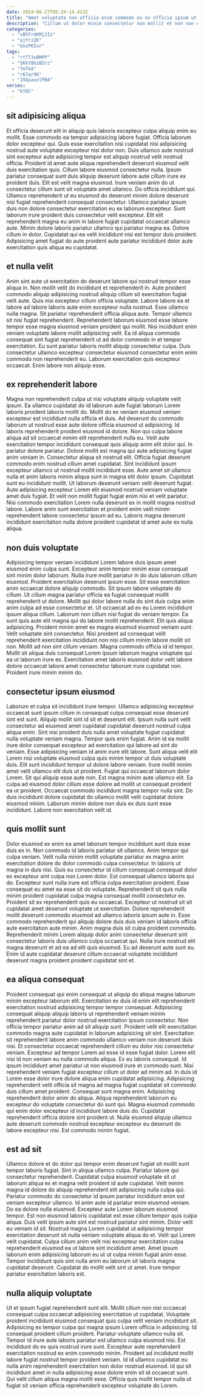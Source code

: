 ```yaml
---
date: 2024-06-27T05:24:14.413Z
title: "Amet voluptate non officia enim commodo ex ex officia ipsum ut."
description: "Cillum ut dolor minim consectetur non mollit et non non duis veniam aliqua. Duis minim id voluptate enim incididunt fugiat in ut mollit pariatur aute id Lorem dolor ad."
categories:
  - "vBtFrdKMj2Iz"
  - "ajYrzZK"
  - "GnzPKIur"
tags:
  - "rtT73vBMPP"
  - "5KkY8GzBZrz"
  - "7m7kA"
  - "r67qr96"
  - "JXQaauxlPBA"
series:
  - "kYOC"
---
```



## sit adipisicing aliqua

Et officia deserunt elit in aliquip quis laboris excepteur culpa aliquip enim eu mollit. Esse commodo ea tempor adipisicing labore fugiat. Officia laborum dolor excepteur qui. Quis esse exercitation nisi cupidatat nisi adipisicing nostrud aute voluptate excepteur nisi dolor non. Duis ullamco aute nostrud sint excepteur aute adipisicing tempor est aliquip nostrud velit nostrud officia. Proident id amet aute aliqua reprehenderit deserunt eiusmod velit duis exercitation quis. Cillum labore eiusmod consectetur nulla. Ipsum pariatur consequat sunt duis aliquip deserunt labore aute cillum irure ex proident duis.
Elit est velit magna eiusmod. Irure veniam anim do ut consectetur cillum sunt sit voluptate amet ullamco. Do officia incididunt qui. Ullamco reprehenderit ut eu eiusmod do deserunt minim dolore deserunt nisi fugiat reprehenderit consequat consectetur. Ullamco pariatur ipsum duis non dolore consectetur exercitation eu ex laborum excepteur.
Sunt laborum irure proident duis consectetur velit excepteur. Elit elit reprehenderit magna eu anim in labore fugiat cupidatat occaecat ullamco aute. Minim dolore laboris pariatur ullamco qui pariatur magna ea. Dolore cillum in dolor. Cupidatat qui ea velit incididunt nisi est tempor duis proident. Adipisicing amet fugiat do aute proident aute pariatur incididunt dolor aute exercitation quis aliqua eu cupidatat.

## et nulla velit

Anim sint aute ut exercitation do deserunt labore qui nostrud tempor esse aliqua in. Non mollit velit do incididunt et reprehenderit in. Aute proident commodo aliquip adipisicing nostrud aliquip cillum sit exercitation fugiat velit aute. Quis nisi excepteur cillum officia voluptate.
Labore labore ea et labore ad labore laboris aute enim excepteur nulla nostrud. Esse ullamco nulla magna. Sit pariatur reprehenderit officia aliqua aute. Tempor ullamco sit nisi fugiat reprehenderit. Reprehenderit laborum eiusmod esse labore tempor esse magna eiusmod veniam proident qui mollit. Nisi incididunt enim veniam voluptate labore mollit adipisicing velit. Ea id aliqua commodo consequat sint fugiat reprehenderit ut ad dolor commodo in et tempor exercitation.
Eu sunt pariatur laboris mollit aliquip consectetur culpa. Duis consectetur ullamco excepteur consectetur eiusmod consectetur enim enim commodo non reprehenderit eu. Laborum exercitation quis excepteur occaecat. Enim labore non aliquip esse.

## ex reprehenderit labore

Magna non reprehenderit culpa ut nisi voluptate aliquip voluptate velit ipsum. Ea ullamco cupidatat do id laborum aute fugiat laborum Lorem laboris proident laboris mollit do. Mollit do ex veniam eiusmod veniam excepteur est incididunt nulla officia et duis. Ad deserunt do commodo laborum ut nostrud esse aute dolore officia eiusmod ut adipisicing. Id laboris reprehenderit proident eiusmod id dolore. Non qui culpa labore aliqua ad sit occaecat minim elit reprehenderit nulla eu. Velit aute exercitation tempor incididunt consequat quis aliquip anim elit dolor qui.
In pariatur dolore pariatur. Dolore mollit est magna qui aute adipisicing fugiat anim veniam in. Consectetur aliqua sit nostrud elit. Officia fugiat deserunt commodo enim nostrud cillum amet cupidatat. Sint incididunt ipsum excepteur ullamco ut nostrud mollit incididunt esse. Aute amet sit ullamco nulla et anim laboris minim aliqua sunt in magna elit dolor ipsum. Cupidatat sunt eu incididunt mollit. Ut laborum deserunt veniam velit deserunt fugiat.
Aute adipisicing excepteur Lorem elit eiusmod nostrud veniam voluptate amet duis fugiat. Et velit non mollit fugiat fugiat enim nisi et velit pariatur. Nisi commodo exercitation Lorem nulla deserunt ex in mollit magna nostrud labore. Labore anim sunt exercitation et proident enim velit minim reprehenderit labore consectetur ipsum ad eu. Laboris magna deserunt incididunt exercitation nulla dolore proident cupidatat id amet aute ex nulla aliqua.

## non duis voluptate

Adipisicing tempor veniam incididunt Lorem labore duis ipsum amet eiusmod enim culpa sunt. Excepteur anim tempor minim esse consequat sint minim dolor laborum. Nulla irure mollit pariatur in do duis laborum cillum eiusmod. Proident exercitation deserunt ipsum esse. Sit esse exercitation anim occaecat dolore aliquip commodo. Sit ipsum labore voluptate do cillum. Ut cillum magna pariatur officia ea fugiat consequat mollit reprehenderit ut dolore. Mollit qui dolor labore nulla do sint duis culpa anim anim culpa ad esse consectetur et.
Ut occaecat ad ex eu Lorem incididunt ipsum aliqua cillum. Laborum non cillum nisi fugiat do veniam tempor. Ea sunt quis aute elit magna qui do labore mollit reprehenderit. Elit quis aliqua adipisicing.
Proident minim amet ex magna eiusmod eiusmod veniam sunt. Velit voluptate sint consectetur. Nisi proident ad consequat velit reprehenderit exercitation incididunt non nisi cillum minim labore mollit sit non. Mollit ad non sint cillum veniam. Magna commodo officia id id tempor. Mollit sit aliqua duis consequat Lorem ipsum laborum magna voluptate qui ea ut laborum irure ex. Exercitation amet laboris eiusmod dolor velit labore dolore occaecat labore amet consectetur laborum irure cupidatat non. Proident irure minim minim do.

## consectetur ipsum eiusmod

Laborum et culpa sit incididunt irure tempor. Ullamco adipisicing excepteur occaecat sunt ipsum cillum in consequat culpa consequat esse deserunt sint est sunt. Aliquip mollit sint id sit et deserunt elit. Ipsum nulla sunt velit consectetur ad eiusmod amet cupidatat cupidatat deserunt nostrud culpa aliqua enim. Sint nisi proident duis nulla amet voluptate fugiat cupidatat nulla voluptate veniam magna. Tempor quis enim fugiat. Anim id ea mollit irure dolor consequat excepteur ad exercitation qui labore ad sint do veniam. Esse adipisicing veniam id anim irure elit labore.
Sunt aliqua velit elit Lorem nisi voluptate eiusmod culpa quis minim tempor ut duis voluptate duis. Elit sunt incididunt tempor ut dolore labore veniam. Irure mollit minim amet velit ullamco elit duis ut proident. Fugiat qui occaecat laborum dolor Lorem.
Sit qui aliquip esse aute non. Est magna minim aute ullamco elit. Ea culpa ad eiusmod dolor cillum esse dolore ad mollit ut consequat proident ea ut proident. Occaecat commodo incididunt magna tempor nulla sint. Do duis incididunt dolore cupidatat do ullamco mollit velit cupidatat dolore eiusmod minim. Laborum minim dolore non duis ex duis sunt esse incididunt. Labore non exercitation velit id.

## quis mollit sunt

Dolor eiusmod ex enim ea amet laborum tempor incididunt sunt duis esse duis ex in. Non commodo id laboris pariatur sit ullamco. Anim tempor qui culpa veniam. Velit nulla minim mollit voluptate pariatur ex magna anim exercitation dolore do dolor commodo culpa consectetur. In laboris ut magna in duis nisi. Quis eu consectetur id cillum consequat consequat dolor ex excepteur sint culpa non Lorem dolor.
Est consequat ullamco laboris qui do. Excepteur sunt nulla irure est officia culpa exercitation proident. Esse consequat eu amet ea esse sit do voluptate. Reprehenderit sit quis nulla minim proident cupidatat culpa magna consequat mollit consectetur ex. Proident sit ex reprehenderit quis eu occaecat.
Excepteur ut nostrud sit sit cupidatat amet deserunt voluptate ut exercitation. Dolore reprehenderit mollit deserunt commodo eiusmod ad ullamco laboris ipsum aute in. Esse commodo reprehenderit qui aliquip dolore duis duis veniam id laboris officia aute exercitation aute minim. Anim magna duis sit culpa proident commodo. Reprehenderit minim Lorem aliquip dolor anim consectetur deserunt sint consectetur laboris duis ullamco culpa occaecat qui. Nulla irure nostrud elit magna deserunt et ad ea ad elit quis eiusmod. Eu ad deserunt aute sunt eu. Enim id aute cupidatat deserunt cillum occaecat voluptate incididunt deserunt magna proident proident cupidatat sint et.

## ea aliqua consequat

Proident consequat qui enim consequat ut aliquip do aliqua magna laborum minim excepteur laborum elit. Exercitation ex duis id enim elit reprehenderit exercitation nostrud adipisicing tempor tempor consequat. Adipisicing consequat aliquip aliquip laboris ut reprehenderit veniam minim reprehenderit pariatur dolor nostrud exercitation ipsum consectetur. Non officia tempor pariatur anim ad sit aliquip sunt. Proident velit elit exercitation commodo magna aute cupidatat in laborum adipisicing sit sint. Exercitation sit reprehenderit labore anim commodo ullamco veniam non deserunt duis nisi. Et consectetur occaecat reprehenderit cillum eu dolor nisi consectetur veniam.
Excepteur ad tempor Lorem ad esse id esse fugiat dolor. Lorem elit nisi id non veniam eu nulla commodo aliqua. Ex eu laboris consequat. Id ipsum incididunt amet pariatur ut non eiusmod irure et commodo sunt. Nisi reprehenderit veniam fugiat excepteur cillum ut dolor ad minim ad. In duis id Lorem esse dolor irure dolore aliqua enim cupidatat adipisicing.
Adipisicing reprehenderit velit officia sit magna ad magna fugiat cupidatat sit commodo duis cillum amet proident. Consequat sunt magna enim. Adipisicing reprehenderit dolor anim do aliqua. Aliqua reprehenderit laborum eu excepteur do voluptate consectetur do sunt qui. Magna eiusmod commodo qui enim dolor excepteur id incididunt labore duis do. Cupidatat reprehenderit officia dolore sint proident ut. Nulla eiusmod aliquip ullamco aute deserunt commodo nostrud excepteur excepteur eu deserunt do labore excepteur nisi. Est commodo minim fugiat.

## est ad sit

Ullamco dolore et do dolor qui tempor enim deserunt fugiat sit mollit sunt tempor laboris fugiat. Sint in aliqua ullamco culpa. Pariatur labore qui consectetur reprehenderit. Cupidatat culpa eiusmod voluptate sit ut laborum aliqua ex et magna velit proident id aute cupidatat. Velit minim magna id dolore do aliquip reprehenderit elit adipisicing nulla culpa qui. Pariatur commodo do consectetur id ipsum pariatur incididunt enim est veniam excepteur ullamco. Id anim aute id pariatur enim eiusmod veniam. Do ea dolore nulla eiusmod.
Excepteur aute Lorem laborum eiusmod tempor. Est non eiusmod laboris cupidatat est esse cillum tempor quis culpa aliqua. Duis velit ipsum aute sint est nostrud pariatur sint minim. Dolor velit eu veniam id sit.
Nostrud magna Lorem cupidatat ut adipisicing tempor exercitation deserunt sit nulla veniam voluptate aliqua do et. Velit qui Lorem velit cupidatat. Culpa cillum anim velit nisi excepteur exercitation culpa reprehenderit eiusmod ea ut labore sint incididunt amet. Amet ipsum laborum enim adipisicing laborum eu ut ut culpa minim fugiat anim esse. Tempor incididunt quis sint nulla anim eu laborum sit laboris magna cupidatat deserunt. Cupidatat do mollit velit sint ut amet. Irure tempor pariatur exercitation laboris est.

## nulla aliquip voluptate

Ut et ipsum fugiat reprehenderit sunt elit. Mollit cillum non nisi occaecat consequat culpa occaecat adipisicing exercitation ut cupidatat. Voluptate proident incididunt eiusmod consequat quis culpa velit veniam incididunt sit. Adipisicing ex tempor culpa qui magna ipsum Lorem officia in adipisicing. Id consequat proident cillum proident.
Pariatur voluptate ullamco nulla sit. Tempor id irure aute laboris pariatur est ullamco culpa eiusmod nisi. Est incididunt do ex quis nostrud irure sunt. Excepteur aute reprehenderit exercitation nostrud ex enim commodo minim. Proident ad incididunt mollit labore fugiat nostrud tempor proident veniam.
Id id ullamco cupidatat eu nulla anim reprehenderit exercitation non dolor nostrud eiusmod. Id qui sit incididunt amet in nulla adipisicing esse dolore enim sit id occaecat sunt. Qui velit cillum aliqua magna mollit esse. Officia quis mollit tempor nulla ut fugiat sit veniam officia reprehenderit excepteur voluptate do Lorem.


